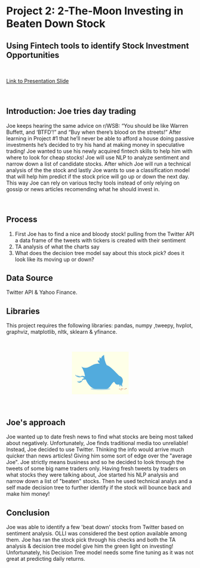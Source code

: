 # **Project 2: 2-The-Moon Investing in Beaten Down Stock**



## **Using Fintech tools to identify Stock Investment Opportunities**
<br>

[Link to Presentation Slide](https://docs.google.com/presentation/d/1A7j_rd_NJ1f8fc_Icdgv4Cbkd_kK7q725bJMzFZ03ew/edit)

<br>

## Introduction: Joe tries day trading
Joe keeps hearing the same advice on r/WSB: “You should be like Warren Buffett, and ‘BTFD’!” and “Buy when there’s blood on the streets!” After learning in Project #1 that he’ll never be able to afford a house doing passive investments he’s decided to try his hand at making money in speculative trading! Joe wanted to use his newly acquired fintech skills to help him with where to look for cheap stocks! Joe will use NLP to analyze sentiment and narrow down a list of candidate stocks. After which Joe will run a technical analysis of the the stock and lastly Joe wants to use a classification model that will help him predict if the stock price will go up or down the next day. This way Joe can rely on various techy tools instead of only relying on gossip or news articles recomending what he should invest in. 

<br>

## Process 

1) First Joe has to find a nice and bloody stock! pulling from the Twitter API a data frame of the tweets with tickers is created with their sentiment
2) TA analysis of what the charts say 
3) What does the decision tree model say about this stock pick? does it look like its moving up or down?  


## Data Source
Twitter API & Yahoo Finance.

## Libraries

This project requires the following libraries: pandas, numpy ,tweepy, hvplot, graphviz, matplotlib, nltk, sklearn & yfinance.

<br>



<p align="center" width="30%">
    <img width="30%" src="https://github.com/JakeKJShin/2_The_Moon_Investing_Beat_Down_Stock/blob/main/readme%20Images/fat-twitter.png"> 
</p>

<br>

## **Joe's approach**
Joe wanted up to date fresh news to find what stocks are being most talked about negatively. Unfortunately, Joe finds traditional media too unreliable! Instead, Joe decided to use Twitter. Thinking the info would arrive much quicker than news articles! Giving him some sort of edge over the "average Joe". Joe strictly means business and so he decided to look through the tweets of some big name traders only. Having fresh tweets by traders on what stocks they were talking about, Joe started his NLP analysis and narrow down a list of "beaten" stocks. Then he used technical analys and a self made decision tree to further identify if the stock will bounce back and make him money!  


## **Conclusion**
Joe was able to identify a few 'beat down' stocks from Twitter based on sentiment analysis. OLLI was considered the best option available among them. Joe has ran the stock pick through his checks and both the TA analysis & decision tree model give him the green light on investing! Unfortunately, his Decision Tree model needs some fine tuning as it was not great at predicting daily returns. 